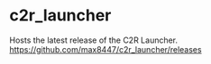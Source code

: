 # c2r_launcher

Hosts the latest release of the C2R Launcher.
https://github.com/max8447/c2r_launcher/releases
